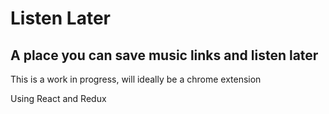 # Listen Later
## A place you can save music links and listen later
This is a work in progress, will ideally be a chrome extension

Using React and Redux
